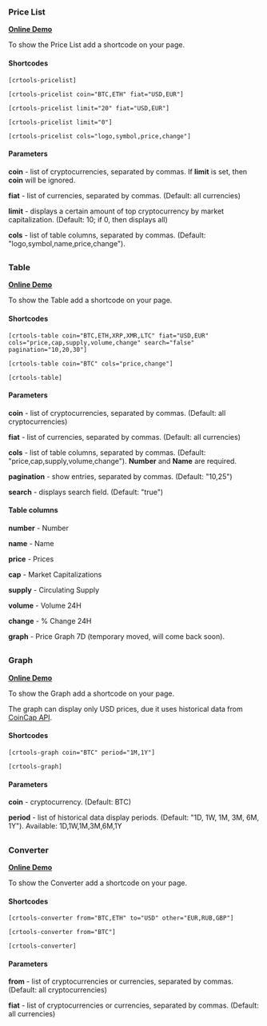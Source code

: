 ### Price List

**[Online Demo](http://crtools.liberteam.org/#pricelist)**

To show the Price List add a shortcode on your page.

#### Shortcodes

`[crtools-pricelist]`

`[crtools-pricelist coin="BTC,ETH" fiat="USD,EUR"]`

`[crtools-pricelist limit="20" fiat="USD,EUR"]`

`[crtools-pricelist limit="0"]`

`[crtools-pricelist cols="logo,symbol,price,change"]`

#### Parameters

**coin** - list of cryptocurrencies, separated by commas. If **limit** is set, then **coin** will be ignored.

**fiat** - list of currencies, separated by commas. (Default: all currencies)

**limit** - displays a certain amount of top cryptocurrency by market capitalization. (Default: 10; if 0, then displays all)

**cols** - list of table columns, separated by commas. (Default: "logo,symbol,name,price,change").


##

### Table

**[Online Demo](http://crtools.liberteam.org/#table)**

To show the Table add a shortcode on your page.

#### Shortcodes

`[crtools-table coin="BTC,ETH,XRP,XMR,LTC" fiat="USD,EUR" cols="price,cap,supply,volume,change" search="false" pagination="10,20,30"]`

`[crtools-table coin="BTC" cols="price,change"]`

`[crtools-table]`

#### Parameters

**coin** - list of cryptocurrencies, separated by commas. (Default: all cryptocurrencies)

**fiat** - list of currencies, separated by commas. (Default: all currencies)

**cols** - list of table columns, separated by commas. (Default: "price,cap,supply,volume,change"). **Number** and **Name** are required.

**pagination** - show entries, separated by commas. (Default: "10,25")

**search** - displays search field. (Default: "true")

#### Table columns

**number** - Number

**name** - Name

**price** - Prices

**cap** - Market Capitalizations

**supply** - Circulating Supply

**volume** - Volume 24H

**change** - % Change 24H

**graph** - Price Graph 7D (temporary moved, will come back soon).


##

### Graph

**[Online Demo](http://crtools.liberteam.org/#graph)**

To show the Graph add a shortcode on your page.

The graph can display only USD prices, due it uses historical data from [CoinCap API](http://coincap.io/).

#### Shortcodes

`[crtools-graph coin="BTC" period="1M,1Y"]`

`[crtools-graph]`

#### Parameters

**coin** - cryptocurrency. (Default: BTC)

**period** - list of historical data display periods. (Default: "1D, 1W, 1M, 3M, 6M, 1Y"). Available: 1D,1W,1M,3M,6M,1Y


##

### Converter

**[Online Demo](http://crtools.liberteam.org/#converter)**

To show the Converter add a shortcode on your page.

#### Shortcodes

`[crtools-converter from="BTC,ETH" to="USD" other="EUR,RUB,GBP"]`

`[crtools-converter from="BTC"]`

`[crtools-converter]`

#### Parameters

**from** - list of cryptocurrencies or currencies, separated by commas. (Default: all cryptocurrencies)

**fiat** - list of cryptocurrencies or currencies, separated by commas. (Default: all currencies)
